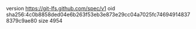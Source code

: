 version https://git-lfs.github.com/spec/v1
oid sha256:4c0b8858ded04e6b263f53eb3e873e29cc04a7025fc746949148378379c9ae80
size 4954
